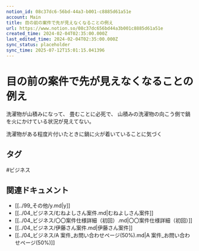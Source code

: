 ```yaml
---
notion_id: 08c37dc6-56bd-44a3-b001-c8885d61a51e
account: Main
title: 目の前の案件で先が見えなくなることの例え
url: https://www.notion.so/08c37dc656bd44a3b001c8885d61a51e
created_time: 2024-02-04T02:35:00.000Z
last_edited_time: 2024-02-04T02:35:00.000Z
sync_status: placeholder
sync_time: 2025-07-12T15:01:15.041396
---
```

# 目の前の案件で先が見えなくなることの例え


洗濯物が山積みになって、
畳むことに必死で、
山積みの洗濯物の向こう側で鍋を火にかけている状況が見えてない。

洗濯物がある程度片付いたときに鍋に火が着いていることに気づく

## タグ

#ビジネス 

## 関連ドキュメント

- [[../99_その他/y.md|y]]
- [[../04_ビジネス/むねよしさん案件.md|むねよしさん案件]]
- [[../04_ビジネス/〇〇案件仕様詳細（初回）.md|〇〇案件仕様詳細（初回）]]
- [[../04_ビジネス/伊藤さん案件.md|伊藤さん案件]]
- [[../04_ビジネス/A 案件_お問い合わせページ(50%).md|A 案件_お問い合わせページ(50%)]]
